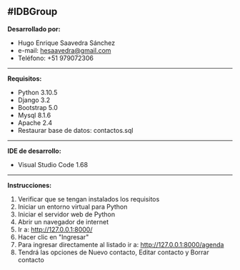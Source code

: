 #IDBGroup
------------
**Desarrollado por:**
- Hugo Enrique Saavedra Sánchez
- e-mail: hesaavedra@gmail.com
- Teléfono: +51 979072306
------------
**Requisitos:**
- Python 3.10.5
- Django 3.2
- Bootstrap 5.0
- Mysql 8.1.6
- Apache 2.4
- Restaurar base de datos: contactos.sql
------------
**IDE de desarrollo:**
- Visual Studio Code 1.68
-----------
**Instrucciones:**
1. Verificar que se tengan instalados los requisitos
2. Iniciar un entorno virtual para Python
3. Iniciar el servidor web de Python
4. Abrir un navegador de internet
5. Ir a: http://127.0.0.1:8000/
6. Hacer clic en "Ingresar"
7. Para ingresar directamente al listado ir a: http://127.0.0.1:8000/agenda
8. Tendrá las opciones de Nuevo contacto, Editar contacto y Borrar contacto
